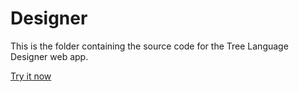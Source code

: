 # Designer

This is the folder containing the source code for the Tree Language Designer web app.

[Try it now](https://jtree.treenotation.org/designer/)
